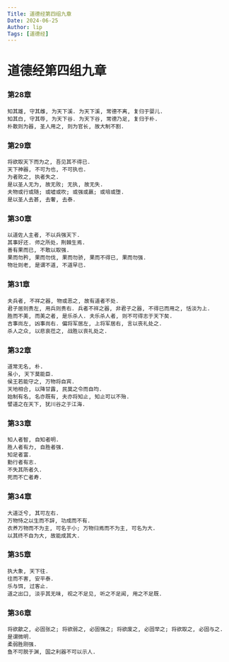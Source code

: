 ```yaml
---
Title: 道德经第四组九章
Date: 2024-06-25
Author: lip
Tags: [道德经]
---
```


# 道德经第四组九章

### 第28章
```
知其雄, 守其雌, 为天下溪. 为天下溪, 常德不离, 复归于婴儿.
知其白, 守其辱, 为天下谷. 为天下谷, 常德乃足, 复归于朴.
朴散则为器, 圣人用之, 则为官长, 故大制不割.
```

### 第29章
```
将欲取天下而为之, 吾见其不得已.
天下神器, 不可为也, 不可执也.
为者败之, 执者失之.
是以圣人无为, 故无败; 无执, 故无失.
夫物或行或随; 或嘘或吹; 或强或羸; 或培或堕.
是以圣人去甚, 去奢, 去泰.
```

### 第30章
```
以道佐人主者, 不以兵强天下.
其事好还. 师之所处，荆棘生焉.
善有果而已, 不敢以取强.
果而勿矜, 果而勿伐, 果而勿骄, 果而不得已, 果而勿强.
物壮则老, 是谓不道, 不道早已.
```

### 第31章
```
夫兵者, 不祥之器, 物或恶之, 故有道者不处.
君子居则贵左, 用兵则贵右. 兵者不祥之器, 非君子之器, 不得已而用之, 恬淡为上.
胜而不美, 而美之者, 是乐杀人. 夫乐杀人者, 则不可得志于天下矣.
吉事尚左, 凶事尚右. 偏将军居左, 上将军居右, 言以丧礼处之.
杀人之众, 以悲哀莅之, 战胜以丧礼处之.
```

### 第32章
```
道常无名, 朴.
虽小, 天下莫能臣.
侯王若能守之, 万物将自宾.
天地相合, 以降甘露, 民莫之令而自均.
始制有名, 名亦既有, 夫亦将知止, 知止可以不殆.
譬道之在天下, 犹川谷之于江海.
```

### 第33章
```
知人者智, 自知者明.
胜人者有力, 自胜者强.
知足者富.
勤行者有志.
不失其所者久.
死而不亡者寿.
```

### 第34章
```
大道泛兮, 其可左右.
万物恃之以生而不辞, 功成而不有.
衣养万物而不为主, 可名于小; 万物归焉而不为主, 可名为大.
以其终不自为大, 故能成其大.
```

### 第35章
```
执大象, 天下往.
往而不害, 安平泰.
乐与饵, 过客止.
道之出口, 淡乎其无味, 视之不足见, 听之不足闻, 用之不足既.
```

### 第36章
```
将欲歙之, 必固张之; 将欲弱之, 必固强之; 将欲废之, 必固举之; 将欲取之, 必固与之.
是谓微明.
柔弱胜刚强.
鱼不可脱于渊, 国之利器不可以示人.
```

